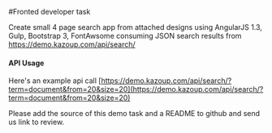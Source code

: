 #Fronted developer task 

Create small 4 page search app from attached designs using AngularJS 1.3, Gulp, Bootstrap 3, FontAwsome consuming JSON search results from https://demo.kazoup.com/api/search/

#### API Usage

Here's an example api call [https://demo.kazoup.com/api/search/?term=document&from=20&size=20](https://demo.kazoup.com/api/search/?term=document&from=20&size=20)

Please add the source of this demo task and a README to github and send us link to review.
